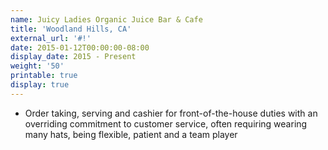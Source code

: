 ```yaml
---
name: Juicy Ladies Organic Juice Bar & Cafe
title: 'Woodland Hills, CA'
external_url: '#!'
date: 2015-01-12T00:00:00-08:00
display_date: 2015 - Present
weight: '50'
printable: true
display: true
---
```

* Order taking, serving and cashier for front-of-the-house duties with an overriding commitment to customer service, often requiring wearing many hats, being flexible, patient and a team player
